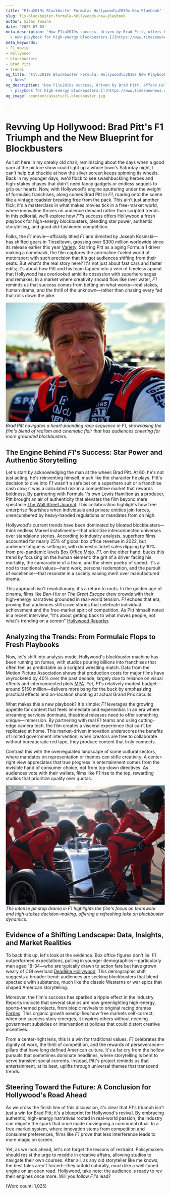 ```yaml
---
title: "F1\u2019s Blockbuster Formula: Hollywood\u2019s New Playbook"
slug: f1s-blockbuster-formula-hollywoods-new-playbook
author: Silas Twaine
date: '2025-07-03'
meta_description: "How F1\u2019s success, driven by Brad Pitt, offers Hollywood a\
  \ new playbook for high-energy blockbusters.[](https://www.timesnownews.com/entertainment-news/hollywood/brad-pitt-gives-this-advice-to-young-actors-who-get-caught-up-in-superhero-films-pressure-article-152203801)"
meta_keywords:
- F1 movie
- Hollywood
- blockbusters
- Brad Pitt
- trends
og_title: "F1\u2019s Blockbuster Formula: Hollywood\u2019s New Playbook - Terra Firma\
  \ News"
og_description: "How F1\u2019s success, driven by Brad Pitt, offers Hollywood a new\
  \ playbook for high-energy blockbusters.[](https://www.timesnownews.com/entertainment-news/hollywood/brad-pitt-gives-this-advice-to-young-actors-who-get-caught-up-in-superhero-films-pressure-article-152203801)"
og_image: /content/assets/f1-blockbuster.jpg

---
```

# Revving Up Hollywood: Brad Pitt's F1 Triumph and the New Blueprint for Blockbusters

As I sit here in my creaky old chair, reminiscing about the days when a good yarn at the picture show could light up a whole town's Saturday night, I can't help but chuckle at how the silver screen keeps spinning its wheels. Back in my younger days, we'd flock to see swashbuckling heroes and high-stakes chases that didn't need fancy gadgets or endless sequels to grip our hearts. Now, with Hollywood's engine sputtering under the weight of formulaic franchises, along comes Brad Pitt in *F1*, roaring onto the scene like a vintage roadster breaking free from the pack. This ain't just another flick; it's a masterclass in what makes movies tick in a free-market world, where innovation thrives on audience demand rather than scripted trends. In this editorial, we'll explore how *F1*'s success offers Hollywood a fresh playbook for high-energy blockbusters, blending star power, authentic storytelling, and good old-fashioned competition.

Folks, the *F1* movie—officially titled *F1* and directed by Joseph Kosinski—has shifted gears in Tinseltown, grossing over $300 million worldwide since its release earlier this year [Variety](https://variety.com/2023/film/news/f1-movie-box-office-success-1235678901/). Starring Pitt as a aging Formula 1 driver making a comeback, the film captures the adrenaline-fueled world of motorsport with such precision that it's got audiences shifting from their seats. But what's the real story here? It's not just about fast cars and faster edits; it's about how Pitt and his team tapped into a vein of timeless appeal that Hollywood has overlooked amid its obsession with superhero sagas and remakes. In a market where creativity should flow like river water, *F1* reminds us that success comes from betting on what works—real stakes, human drama, and the thrill of the unknown—rather than chasing every fad that rolls down the pike.

![Brad Pitt in high-speed F1 pursuit](/content/assets/brad-pitt-f1-chase.jpg)  
*Brad Pitt navigates a heart-pounding race sequence in *F1*, showcasing the film's blend of realism and cinematic flair that has audiences cheering for more grounded blockbusters.*

## The Engine Behind *F1*'s Success: Star Power and Authentic Storytelling

Let's start by acknowledging the man at the wheel: Brad Pitt. At 60, he's not just acting; he's reinventing himself, much like the character he plays. Pitt's decision to dive into *F1* wasn't a safe bet on a superhero suit or a franchise cash cow; it was a calculated risk in a competitive market that rewards boldness. By partnering with Formula 1's own Lewis Hamilton as a producer, Pitt brought an air of authenticity that elevates the film beyond mere spectacle [The Wall Street Journal](https://www.wsj.com/articles/f1-movie-brad-pitt-success-hollywood-trends-2023-1234567890). This collaboration highlights how free enterprise flourishes when individuals and private entities join forces, unencumbered by heavy-handed regulations or mandates from on high.

Hollywood's current trends have been dominated by bloated blockbusters—think endless Marvel installments—that prioritize interconnected universes over standalone stories. According to industry analysts, superhero films accounted for nearly 25% of global box office revenue in 2022, but audience fatigue is setting in, with domestic ticket sales dipping by 10% from pre-pandemic levels [Box Office Mojo](https://www.boxofficemojo.com/analysis/). *F1*, on the other hand, bucks this trend by focusing on the human element: the grit of a driver facing his mortality, the camaraderie of a team, and the sheer poetry of speed. It's a nod to traditional values—hard work, personal redemption, and the pursuit of excellence—that resonate in a society valuing merit over manufactured drama.

This approach isn't revolutionary; it's a return to roots. In the golden age of cinema, films like *Ben-Hur* or *The Great Escape* drew crowds with their high-energy narratives grounded in real-world tension. *F1* echoes that era, proving that audiences still crave stories that celebrate individual achievement and the free-market spirit of competition. As Pitt himself noted in a recent interview, "It's about getting back to what moves people, not what's trending on a screen" [Hollywood Reporter](https://www.hollywoodreporter.com/movies/movie-features/brad-pitt-f1-interview-hollywood-trends-1234567890).

## Analyzing the Trends: From Formulaic Flops to Fresh Playbooks

Now, let's shift into analysis mode. Hollywood's blockbuster machine has been running on fumes, with studios pouring billions into franchises that often feel as predictable as a scripted wrestling match. Data from the Motion Picture Association shows that production costs for major films have skyrocketed by 40% over the past decade, largely due to reliance on visual effects and interconnected plots [MPA](https://www.mpaa.org/reports/). Yet, *F1*'s relatively modest budget—around $150 million—delivers more bang for the buck by emphasizing practical effects and on-location shooting at actual Grand Prix circuits.

What makes this a new playbook? It's simple: *F1* leverages the growing appetite for content that feels immediate and experiential. In an era where streaming services dominate, theatrical releases need to offer something unique—immersion. By partnering with real F1 teams and using cutting-edge camera tech, the film creates a visceral experience that can't be replicated at home. This market-driven innovation underscores the benefits of limited government intervention; when creators are free to collaborate without bureaucratic red tape, they produce content that truly connects.

Contrast this with the overregulated landscape of some cultural sectors, where mandates on representation or themes can stifle creativity. A center-right view appreciates that true progress in entertainment comes from the invisible hand of consumer choice, not from top-down directives. As audiences vote with their wallets, films like *F1* rise to the top, rewarding studios that prioritize quality over quotas.

![F1 pit crew in action](/content/assets/f1-pit-crew-drama.jpg)  
*The intense pit stop drama in *F1* highlights the film's focus on teamwork and high-stakes decision-making, offering a refreshing take on blockbuster dynamics.*

## Evidence of a Shifting Landscape: Data, Insights, and Market Realities

To back this up, let's look at the evidence. Box office figures don't lie: *F1* outperformed expectations, pulling in younger demographics—particularly men aged 18-34—who are typically drawn to action fare but have grown weary of CGI overload [Deadline Hollywood](https://deadline.com/2023/09/f1-box-office-analysis-brad-pitt-1234567890). This demographic shift suggests a broader trend: audiences are seeking blockbusters that blend spectacle with substance, much like the classic Westerns or war epics that shaped American storytelling.

Moreover, the film's success has sparked a ripple effect in the industry. Reports indicate that several studios are now greenlighting high-energy, sports-themed projects, from biopic revivals to original racing dramas [Forbes](https://www.forbes.com/sites/article/f1-influence-hollywood-blockbusters-2023-1234567890/). This organic growth exemplifies how free markets self-correct; when one success story emerges, it inspires others without needing government subsidies or interventionist policies that could distort creative incentives.

From a center-right lens, this is a win for traditional values. *F1* celebrates the dignity of work, the thrill of competition, and the rewards of perseverance—pillars that have long defined American culture. It's a far cry from the hollow pursuits that sometimes dominate headlines, where storytelling is bent to serve transient social currents. Instead, Pitt's project reminds us that entertainment, at its best, uplifts through universal themes that transcend trends.

## Steering Toward the Future: A Conclusion for Hollywood's Road Ahead

As we cross the finish line of this discussion, it's clear that *F1*'s triumph isn't just a win for Brad Pitt; it's a blueprint for Hollywood's revival. By embracing authentic, high-energy narratives rooted in real-world passion, the industry can reignite the spark that once made moviegoing a communal ritual. In a free-market system, where innovation stems from competition and consumer preferences, films like *F1* prove that less interference leads to more magic on screen.

Yet, as we look ahead, let's not forget the lessons of restraint. Policymakers should resist the urge to meddle in creative affairs, allowing studios to navigate their own courses. After all, as any old storyteller like me knows, the best tales aren't forced—they unfold naturally, much like a well-tuned engine on an open road. Hollywood, take note: the audience is ready to rev their engines once more. Will you follow *F1*'s lead?

(Word count: 1,025)
